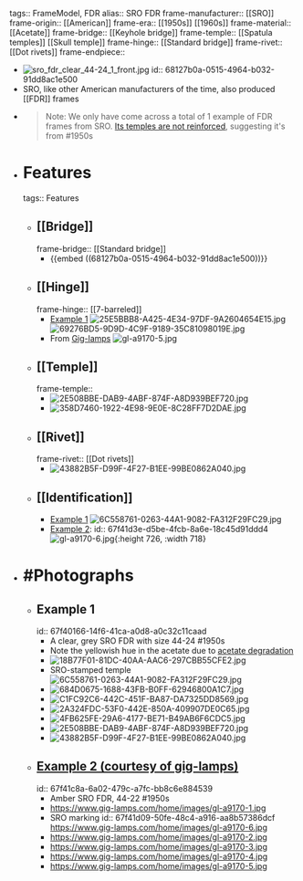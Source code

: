 tags:: FrameModel, FDR
alias:: SRO FDR
frame-manufacturer:: [[SRO]] 
frame-origin:: [[American]] 
frame-era:: [[1950s]] [[1960s]] 
frame-material:: [[Acetate]]
frame-bridge:: [[Keyhole bridge]]
frame-temple:: [[Spatula temples]] [[Skull temple]] 
frame-hinge:: [[Standard bridge]] 
frame-rivet:: [[Dot rivets]] 
frame-endpiece::

- ![sro_fdr_clear_44-24_1_front.jpg](../assets/sro_fdr_clear_44-24_1_front.jpg)
  id:: 68127b0a-0515-4964-b032-91dd8ac1e500
- SRO, like other American manufacturers of the time, also produced [[FDR]] frames
- > Note: We only have come across a total of 1 example of FDR frames from SRO. [Its temples are not reinforced]([[Reinforcement]]), suggesting it's from #1950s
- # Features
  tags:: Features
	- ## [[Bridge]]
	  frame-bridge:: [[Standard bridge]]
		- {{embed ((68127b0a-0515-4964-b032-91dd8ac1e500))}}
	- ## [[Hinge]]
	  frame-hinge:: [[7-barreled]]
		- [Example 1](((67f40166-14f6-41ca-a0d8-a0c32c11caad)))
		  ![25E5BBB8-A425-4E34-97DF-9A2604654E15.jpg](../assets/sro_fdr_clear_44-24_1_hinge_l.jpg)
		  ![69276BD5-9D9D-4C9F-9189-35C81098019E.jpg](../assets/sro_fdr_clear_44-24_1_hinge_r.jpg)
		- From [Gig-lamps](https://www.gig-lamps.com/home/1950s-styl-rite-optics-fdr-amber-made-in-usa-size-44-22-%E3%82%A2%E3%83%A1%E3%83%AA%E3%82%AB%E8%A3%BD-sro-%E8%8A%AF%E3%81%AA%E3%81%97%E3%83%86%E3%83%B3%E3%83%97%E3%83%AB-fdr/)
		  ![gl-a9170-5.jpg](../assets/sro_fdr_amber-1_0.jpg)
	- ## [[Temple]]
	  frame-temple::
		- ![2E508BBE-DAB9-4ABF-874F-A8D939BEF720.jpg](../assets/sro_fdr_clear_44-24_1_temples.jpg)
		- ![358D7460-1922-4E98-9E0E-8C28FF7D2DAE.jpg](../assets/sro_fdr_clear_44-24_1_side-3.jpg)
	- ## [[Rivet]]
	  frame-rivet:: [[Dot rivets]]
		- ![43882B5F-D99F-4F27-B1EE-99BE0862A040.jpg](../assets/sro_fdr_fronthalf_r_0.jpg)
	- ## [[Identification]]
		- [Example 1](((67f40166-14f6-41ca-a0d8-a0c32c11caad)))
		  ![6C558761-0263-44A1-9082-FA312F29FC29.jpg](../assets/sro_fdr_clear_44-24_1_logo.jpg)
		- [Example 2](((67f41c8a-6a02-479c-a7fc-bb8c6e884539))):
		  id:: 67f41d3e-d5be-4fcb-8a6e-18c45d91ddd4
		  ![gl-a9170-6.jpg](../assets/sro_fdr_amber-2_0.jpg){:height 726, :width 718}
- # #Photographs
	- ## Example 1
	  id:: 67f40166-14f6-41ca-a0d8-a0c32c11caad
		- A clear, grey SRO FDR with size 44-24 #1950s
		- Note the yellowish hue in the acetate due to [acetate degradation]([[Acetate]])
		- ![18B77F01-81DC-40AA-AAC6-297CBB55CFE2.jpg](../assets/sro_fdr_clear_44-24_1_front.jpg)
		- SRO-stamped temple
		  ![6C558761-0263-44A1-9082-FA312F29FC29.jpg](../assets/sro_fdr_clear_44-24_1_logo.jpg)
		- ![684D0675-1688-43FB-B0FF-62946800A1C7.jpg](../assets/sro_fdr_clear_44-24_1_rear.jpg)
		- ![C1FC92C6-442C-451F-BA87-DA7325DD8569.jpg](../assets/sro_fdr_clear_44-24_1_screw.jpg)
		- ![2A324FDC-53F0-442E-850A-409907DE0C65.jpg](../assets/sro_fdr_clear_44-24_1_side-1.jpg)
		- ![4FB625FE-29A6-4177-BE71-B49AB6F6CDC5.jpg](../assets/sro_fdr_clear_44-24_1_side-2.jpg)
		- ![2E508BBE-DAB9-4ABF-874F-A8D939BEF720.jpg](../assets/sro_fdr_clear_44-24_1_temples.jpg)
		- ![43882B5F-D99F-4F27-B1EE-99BE0862A040.jpg](../assets/sro_fdr_fronthalf_r_0.jpg)
	- ## [Example 2 (courtesy of gig-lamps)](https://www.gig-lamps.com/home/1950s-styl-rite-optics-fdr-amber-made-in-usa-size-44-22-%E3%82%A2%E3%83%A1%E3%83%AA%E3%82%AB%E8%A3%BD-sro-%E8%8A%AF%E3%81%AA%E3%81%97%E3%83%86%E3%83%B3%E3%83%97%E3%83%AB-fdr/)
	  id:: 67f41c8a-6a02-479c-a7fc-bb8c6e884539
		- Amber SRO FDR, 44-22 #1950s
		- https://www.gig-lamps.com/home/images/gl-a9170-1.jpg
		- SRO marking
		  id:: 67f41d09-50fe-48c4-a916-aa8b57386dcf
		  https://www.gig-lamps.com/home/images/gl-a9170-6.jpg
		- https://www.gig-lamps.com/home/images/gl-a9170-2.jpg
		- https://www.gig-lamps.com/home/images/gl-a9170-3.jpg
		- https://www.gig-lamps.com/home/images/gl-a9170-4.jpg
		- https://www.gig-lamps.com/home/images/gl-a9170-5.jpg